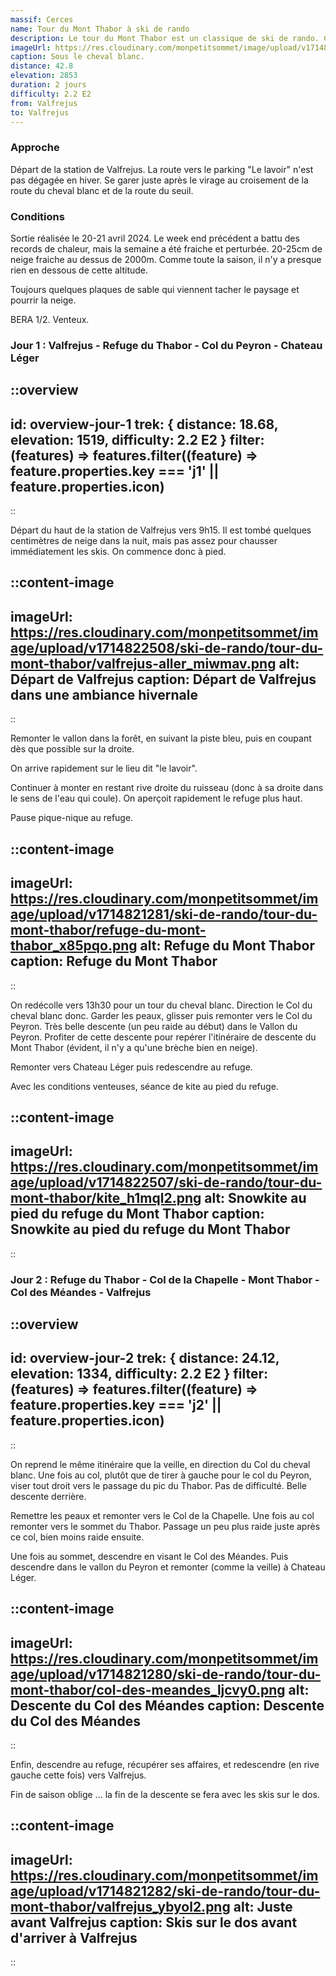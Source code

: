 ```yaml
---
massif: Cerces
name: Tour du Mont Thabor à ski de rando
description: Le tour du Mont Thabor est un classique de ski de rando. Cet itinéraire propose de le faire en 2 jours, avec passage au sommet à plus de 3000m d'altitude. Magnifique aventure, assez accessible quand les conditions de neige sont bonnes.
imageUrl: https://res.cloudinary.com/monpetitsommet/image/upload/v1714821281/ski-de-rando/tour-du-mont-thabor/cheval-blanc_ilw9zm.png
caption: Sous le cheval blanc.
distance: 42.8
elevation: 2853
duration: 2 jours
difficulty: 2.2 E2
from: Valfrejus
to: Valfrejus
---
```


### Approche
Départ de la station de Valfrejus.
La route vers le parking "Le lavoir" n'est pas dégagée en hiver. Se garer juste après le virage au croisement de la route du cheval blanc et de la route du seuil.

### Conditions
Sortie réalisée le 20-21 avril 2024.
Le week end précédent a battu des records de chaleur, mais la semaine a été fraiche et perturbée. 20-25cm de neige fraiche au dessus de 2000m.
Comme toute la saison, il n'y a presque rien en dessous de cette altitude.

Toujours quelques plaques de sable qui viennent tacher le paysage et pourrir la neige.

BERA 1/2. Venteux.

### Jour 1 : Valfrejus - Refuge du Thabor - Col du Peyron - Chateau Léger

::overview
---
id: overview-jour-1
trek: { distance: 18.68, elevation: 1519, difficulty: 2.2 E2 }
filter: (features) => features.filter((feature) => feature.properties.key === 'j1' || feature.properties.icon)
---
::

Départ du haut de la station de Valfrejus vers 9h15.
Il est tombé quelques centimètres de neige dans la nuit, mais pas assez pour chausser immédiatement les skis. On commence donc à pied.

::content-image
---
imageUrl: https://res.cloudinary.com/monpetitsommet/image/upload/v1714822508/ski-de-rando/tour-du-mont-thabor/valfrejus-aller_miwmav.png
alt: Départ de Valfrejus
caption: Départ de Valfrejus dans une ambiance hivernale
---
::

Remonter le vallon dans la forêt, en suivant la piste bleu, puis en coupant dès que possible sur la droite.

On arrive rapidement sur le lieu dit "le lavoir".

Continuer à monter en restant rive droite du ruisseau (donc à sa droite dans le sens de l'eau qui coule). On aperçoit rapidement le refuge plus haut.

Pause pique-nique au refuge.

::content-image
---
imageUrl: https://res.cloudinary.com/monpetitsommet/image/upload/v1714821281/ski-de-rando/tour-du-mont-thabor/refuge-du-mont-thabor_x85pqo.png
alt: Refuge du Mont Thabor
caption: Refuge du Mont Thabor
---
::

On redécolle vers 13h30 pour un tour du cheval blanc. Direction le Col du cheval blanc donc. Garder les peaux, glisser puis remonter vers le Col du Peyron. Très belle descente (un peu raide au début) dans le Vallon du Peyron. Profiter de cette descente pour repérer l'itinéraire de descente du Mont Thabor (évident, il n'y a qu'une brèche bien en neige).

Remonter vers Chateau Léger puis redescendre au refuge.

Avec les conditions venteuses, séance de kite au pied du refuge.

::content-image
---
imageUrl: https://res.cloudinary.com/monpetitsommet/image/upload/v1714822507/ski-de-rando/tour-du-mont-thabor/kite_h1mql2.png
alt: Snowkite au pied du refuge du Mont Thabor
caption: Snowkite au pied du refuge du Mont Thabor
---
::


### Jour 2 : Refuge du Thabor - Col de la Chapelle - Mont Thabor - Col des Méandes - Valfrejus

::overview
---
id: overview-jour-2
trek: { distance: 24.12, elevation: 1334, difficulty: 2.2 E2 }
filter: (features) => features.filter((feature) => feature.properties.key === 'j2' || feature.properties.icon)
---
::

On reprend le même itinéraire que la veille, en direction du Col du cheval blanc. Une fois au col, plutôt que de tirer à gauche pour le col du Peyron, viser tout droit vers le passage du pic du Thabor. Pas de difficulté. Belle descente derrière.

Remettre les peaux et remonter vers le Col de la Chapelle. Une fois au col remonter vers le sommet du Thabor. Passage un peu plus raide juste après ce col, bien moins raide ensuite.

Une fois au sommet, descendre en visant le Col des Méandes. Puis descendre dans le vallon du Peyron et remonter (comme la veille) à Chateau Léger.

::content-image
---
imageUrl: https://res.cloudinary.com/monpetitsommet/image/upload/v1714821280/ski-de-rando/tour-du-mont-thabor/col-des-meandes_ljcvy0.png
alt: Descente du Col des Méandes
caption: Descente du Col des Méandes
---
::

Enfin, descendre au refuge, récupérer ses affaires, et redescendre (en rive gauche cette fois) vers Valfrejus.

Fin de saison oblige ... la fin de la descente se fera avec les skis sur le dos.

::content-image
---
imageUrl: https://res.cloudinary.com/monpetitsommet/image/upload/v1714821282/ski-de-rando/tour-du-mont-thabor/valfrejus_ybyol2.png
alt: Juste avant Valfrejus
caption: Skis sur le dos avant d'arriver à Valfrejus
---
::
